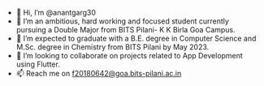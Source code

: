 - 👋 Hi, I’m @anantgarg30
- 👀 I’m an ambitious, hard working and focused student currently pursuing a Double Major from BITS Pilani- K K Birla Goa Campus. 
- 🌱 I’m expected to graduate with a B.E. degree in Computer Science and M.Sc. degree in Chemistry from BITS Pilani by May 2023.
- 💞️ I’m looking to collaborate on projects related to App Development using Flutter.
- 📫 Reach me on f20180642@goa.bits-pilani.ac.in

<!---
anantgarg30/anantgarg30 is a ✨ special ✨ repository because its `README.md` (this file) appears on your GitHub profile.
You can click the Preview link to take a look at your changes.
--->

